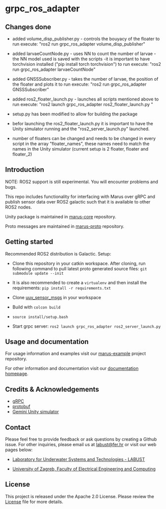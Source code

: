 # grpc_ros_adapter


## Changes done
* added volume_disp_publisher.py - controls the bouyacy of the floater 
to run execute:
"ros2 run grpc_ros_adapter volume_disp_publisher" 

* added larvaeCountNode.py - uses NN to count the number of larvae 
-the NN model used is saved with the scripts
-it is important to have torchvision installed ("pip install torch torchvision")
to run execute:
"ros2 run  grpc_ros_adapter larvaeCountNode" 

* added GNSSSubscriber.py - takes the number of larvae, the position of the floater and plots it
to run execute:
"ros2 run grpc_ros_adapter GNSSSubscriber" 

* added ros2_floater_launch.py - launches all scripts mentioned above
to run execute:
"ros2 launch grpc_ros_adapter ros2_floater_launch.py " 

* setup.py has been modified to allow for building the package 

* befor launching the ros2_floater_launch.py it is important to have the Unity simulator running and the "ros2_server_launch.py" launched.
* number of floaters can be changed and needs to be changed in every script in the array "floater_names", these names need to match the names in the Unity simulator (current setup is 2 floater, floater and floater_2)

## Introduction

NOTE: ROS2 support is still experimental. You will encounter problems and bugs.

This repo includes functionality for interfacing with Marus over gRPC and publish sensor data over ROS2 galactic such that it is available to other ROS2 nodes.

Unity package is maintained in [marus-core](https://github.com/MARUSimulator/marus-core) repository.

Proto messages are maintained in [marus-proto](https://github.com/MARUSimulator/marus-proto) repository.

## Getting started
Recommended ROS2 distribution is Galactic.
 Setup:
* Clone this repository in your catkin workspace.
After cloning, run following command to pull latest proto generated source files:
`git submodule update --init`

* It is also recommended to create a `virtualenv` and then install the requirements:
`pip install -r requirements.txt`

* Clone [uuv_sensor_msgs](https://github.com/labust/uuv_sensor_msgs) in your workspace

* Build with `colcon build`

* `source install/setup.bash`

* Start grpc server:
`ros2 launch grpc_ros_adapter ros2_server_launch.py`

## Usage and documentation

For usage information and examples visit our [marus-example](https://github.com/MARUSimulator/marus-example) project repository.

For other information and documentation visit our [documentation homepage](https://marusimulator.github.io).

## Credits & Acknowledgements


* [gRPC](https://github.com/grpc/grpc)
* [protobuf](https://github.com/protocolbuffers/protobuf)
* [Gemini Unity simulator](https://github.com/Gemini-team/Gemini)


## Contact
Please feel free to provide feedback or ask questions by creating a Github issue. For other inquiries, please email us at labust@fer.hr or visit our web pages below:
* [Laboratory for Underwater Systems and Technologies - LABUST](https://labust.fer.hr/)

* [University of Zagreb, Faculty of Electrical Engineering and Computing](https://www.fer.unizg.hr/en)

## License
This project is released under the Apache 2.0 License. Please review the [License](https://github.com/MARUSimulator/grpc_ros_adapter/blob/dev/LICENSE) file for more details.